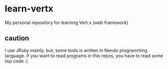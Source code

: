 learn-vertx
===========

My personal repository for learning Vert.x (web framework)

## caution

I use JRuby mainly.
but, some tools is written in Nendo programming language.
If you want to read programs in this repos, you have to read some lisp code :(
